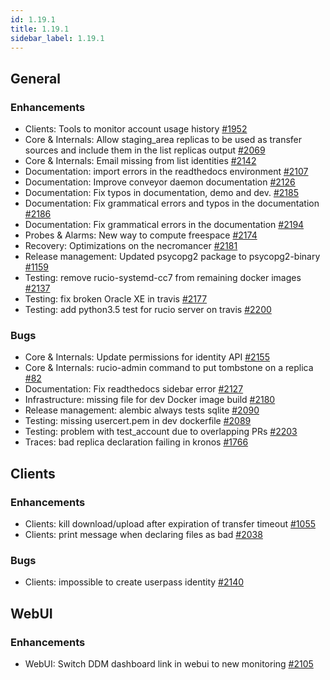 ```yaml
---
id: 1.19.1
title: 1.19.1
sidebar_label: 1.19.1
---
```


## General

### Enhancements

-   Clients: Tools to monitor account usage history
    [\#1952](https://github.com/rucio/rucio/issues/1952)
-   Core & Internals: Allow staging_area replicas to be used as transfer
    sources and include them in the list replicas output
    [\#2069](https://github.com/rucio/rucio/issues/2069)
-   Core & Internals: Email missing from list identities
    [\#2142](https://github.com/rucio/rucio/issues/2142)
-   Documentation: import errors in the readthedocs environment
    [\#2107](https://github.com/rucio/rucio/issues/2107)
-   Documentation: Improve conveyor daemon documentation
    [\#2126](https://github.com/rucio/rucio/issues/2126)
-   Documentation: Fix typos in documentation, demo and dev.
    [\#2185](https://github.com/rucio/rucio/issues/2185)
-   Documentation: Fix grammatical errors and typos in the documentation
    [\#2186](https://github.com/rucio/rucio/issues/2186)
-   Documentation: Fix grammatical errors in the documentation
    [\#2194](https://github.com/rucio/rucio/issues/2194)
-   Probes & Alarms: New way to compute freespace
    [\#2174](https://github.com/rucio/rucio/issues/2174)
-   Recovery: Optimizations on the necromancer
    [\#2181](https://github.com/rucio/rucio/issues/2181)
-   Release management: Updated psycopg2 package to psycopg2-binary
    [\#1159](https://github.com/rucio/rucio/issues/1159)
-   Testing: remove rucio-systemd-cc7 from remaining docker images
    [\#2137](https://github.com/rucio/rucio/issues/2137)
-   Testing: fix broken Oracle XE in travis
    [\#2177](https://github.com/rucio/rucio/issues/2177)
-   Testing: add python3.5 test for rucio server on travis
    [\#2200](https://github.com/rucio/rucio/issues/2200)

### Bugs

-   Core & Internals: Update permissions for identity API
    [\#2155](https://github.com/rucio/rucio/issues/2155)
-   Core & Internals: rucio-admin command to put tombstone on a replica
    [\#82](https://github.com/rucio/rucio/issues/82)
-   Documentation: Fix readthedocs sidebar error
    [\#2127](https://github.com/rucio/rucio/issues/2127)
-   Infrastructure: missing file for dev Docker image build
    [\#2180](https://github.com/rucio/rucio/issues/2180)
-   Release management: alembic always tests sqlite
    [\#2090](https://github.com/rucio/rucio/issues/2090)
-   Testing: missing usercert.pem in dev dockerfile
    [\#2089](https://github.com/rucio/rucio/issues/2089)
-   Testing: problem with test_account due to overlapping PRs
    [\#2203](https://github.com/rucio/rucio/issues/2203)
-   Traces: bad replica declaration failing in kronos
    [\#1766](https://github.com/rucio/rucio/issues/1766)

## Clients

### Enhancements

-   Clients: kill download/upload after expiration of transfer timeout
    [\#1055](https://github.com/rucio/rucio/issues/1055)
-   Clients: print message when declaring files as bad
    [\#2038](https://github.com/rucio/rucio/issues/2038)

### Bugs

-   Clients: impossible to create userpass identity
    [\#2140](https://github.com/rucio/rucio/issues/2140)

## WebUI

### Enhancements

-   WebUI: Switch DDM dashboard link in webui to new monitoring
    [\#2105](https://github.com/rucio/rucio/issues/2105)
